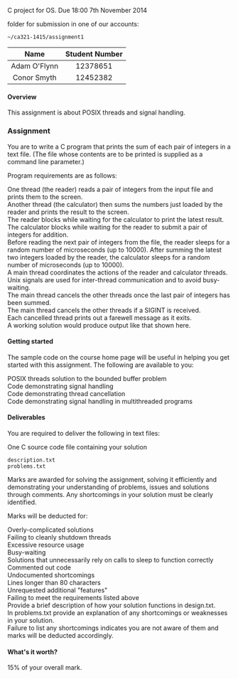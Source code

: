 C project for OS. Due 18:00 7th November 2014

folder for submission in one of our accounts: 
```
~/ca321-1415/assignment1
```
|Name|Student Number|
|:-------------:|:--------:|
|Adam O'Flynn | 12378651|
|Conor Smyth | 12452382|

<h4>Overview</h4>

This assignment is about POSIX threads and signal handling.

<h3>Assignment</h3>

You are to write a C program that prints the sum of each pair of integers in a text file. 
(The file whose contents are to be printed is supplied as a command line parameter.) 

Program requirements are as follows:

One thread (the reader) reads a pair of integers from the input file and prints them to the screen.<br />
Another thread (the calculator) then sums the numbers just loaded by the reader and prints the result to the screen.<br />
The reader blocks while waiting for the calculator to print the latest result.<br />
The calculator blocks while waiting for the reader to submit a pair of integers for addition.<br />
Before reading the next pair of integers from the file, the reader sleeps for a random number of microseconds (up to 10000).
After summing the latest two integers loaded by the reader, the calculator sleeps for a random number of microseconds (up to 10000).<br />
A main thread coordinates the actions of the reader and calculator threads.<br />
Unix signals are used for inter-thread communication and to avoid busy-waiting.<br />
The main thread cancels the other threads once the last pair of integers has been summed.<br /> 
The main thread cancels the other threads if a SIGINT is received.<br />
Each cancelled thread prints out a farewell message as it exits.<br />
A working solution would produce output like that shown here.<br />

<h4>Getting started</h4>

The sample code on the course home page will be useful in helping you get started with this assignment. The following are available to you:<br />

POSIX threads solution to the bounded buffer problem<br />
Code demonstrating signal handling<br />
Code demonstrating thread cancellation<br />
Code demonstrating signal handling in multithreaded programs<br />

<h4>Deliverables</h4>

You are required to deliver the following in text files:<br />

One C source code file containing your solution
```
description.txt
problems.txt
```

Marks are awarded for solving the assignment, solving it efficiently and demonstrating your understanding of problems, issues and solutions through comments. Any shortcomings in your solution must be clearly identified. 

Marks will be deducted for:

Overly-complicated solutions<br />
Failing to cleanly shutdown threads<br />
Excessive resource usage<br />
Busy-waiting<br />
Solutions that unnecessarily rely on calls to sleep to function correctly<br />
Commented out code<br />
Undocumented shortcomings<br />
Lines longer than 80 characters<br />
Unrequested additional "features"<br />
Failing to meet the requirements listed above<br />
Provide a brief description of how your solution functions in design.txt. <br />In problems.txt provide an explanation of any shortcomings or weaknesses in your solution. <br />Failure to list any shortcomings indicates you are not aware of them and marks will be deducted accordingly.

<h4>What's it worth?</h4>

15% of your overall mark.
